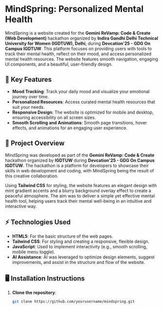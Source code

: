 # MindSpring: Personalized Mental Health

MindSpring is a website created for the **Gemini ReVamp: Code & Create (Web Development)** hackathon organized by **Indira Gandhi Delhi Technical University for Women (IGDTUW), Delhi**, during **Devcation'25 - GDG On Campus IGDTUW**. This platform focuses on providing users with tools to track their mental health, reflect on their mood, and access personalized mental health resources. The website features smooth navigation, engaging UI components, and a beautiful, user-friendly design.

## 🧠 Key Features

- **Mood Tracking**: Track your daily mood and visualize your emotional journey over time.
- **Personalized Resources**: Access curated mental health resources that suit your needs.
- **Responsive Design**: The website is optimized for mobile and desktop, ensuring accessibility on all screen sizes.
- **Smooth Scrolling and Animations**: Smooth page transitions, hover effects, and animations for an engaging user experience.

## 🌱 Project Overview

MindSpring was developed as part of the **Gemini ReVamp: Code & Create** hackathon organized by **IGDTUW** during **Devcation'25 - GDG On Campus IGDTUW**. The hackathon is a platform for developers to showcase their skills in web development and coding, with MindSpring being the result of this creative collaboration.

Using **Tailwind CSS** for styling, the website features an elegant design with mint gradient accents and a blurry background overlay effect to create a peaceful atmosphere. The aim was to deliver a simple yet effective mental health tool, helping users track their mental well-being in an intuitive and interactive way.

## ⚡ Technologies Used

- **HTML5**: For the basic structure of the web pages.
- **Tailwind CSS**: For styling and creating a responsive, flexible design.
- **JavaScript**: Used to implement interactivity (e.g., smooth scrolling, mobile menu toggle).
- **AI Assistance**: AI was leveraged to optimize design elements, suggest improvements, and assist in the structure and flow of the website.

## 🖥️ Installation Instructions

1. **Clone the repository**:
   ```bash
   git clone https://github.com/yourusername/mindspring.git
